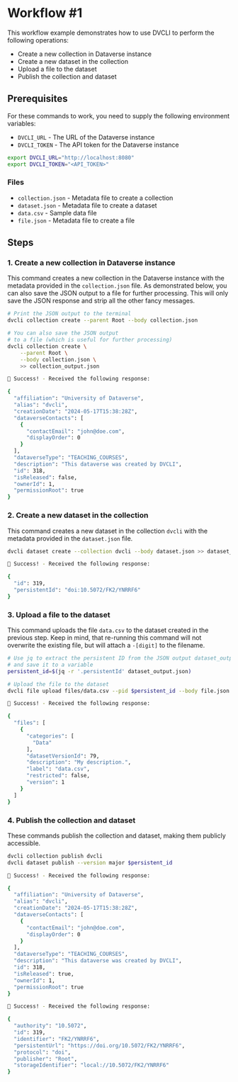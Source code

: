 # Workflow #1

This workflow example demonstrates how to use DVCLI to perform the following operations:

* Create a new collection in Dataverse instance
* Create a new dataset in the collection
* Upload a file to the dataset
* Publish the collection and dataset

## Prerequisites

For these commands to work, you need to supply the following environment variables:

* `DVCLI_URL` - The URL of the Dataverse instance
* `DVCLI_TOKEN` - The API token for the Dataverse instance

```bash
export DVCLI_URL="http://localhost:8080"
export DVCLI_TOKEN="<API_TOKEN>"
```

### Files

* `collection.json` - Metadata file to create a collection
* `dataset.json` - Metadata file to create a dataset
* `data.csv` - Sample data file
* `file.json` - Metadata file to create a file

## Steps

### 1. Create a new collection in Dataverse instance

This command creates a new collection in the Dataverse instance with the metadata provided in the `collection.json` file. As demonstrated below, you can also save the JSON output to a file for further processing. This will only save the JSON response and strip all the other fancy messages.

```bash
# Print the JSON output to the terminal
dvcli collection create --parent Root --body collection.json

# You can also save the JSON output
# to a file (which is useful for further processing)
dvcli collection create \
    --parent Root \
    --body collection.json \
    >> collection_output.json
```

```bash
🎉 Success! - Received the following response:

{
  "affiliation": "University of Dataverse",
  "alias": "dvcli",
  "creationDate": "2024-05-17T15:38:28Z",
  "dataverseContacts": [
    {
      "contactEmail": "john@doe.com",
      "displayOrder": 0
    }
  ],
  "dataverseType": "TEACHING_COURSES",
  "description": "This dataverse was created by DVCLI",
  "id": 318,
  "isReleased": false,
  "ownerId": 1,
  "permissionRoot": true
}
```

### 2. Create a new dataset in the collection

This command creates a new dataset in the collection `dvcli` with the metadata provided in the `dataset.json` file.

```bash
dvcli dataset create --collection dvcli --body dataset.json >> dataset_output.json
```

```bash
🎉 Success! - Received the following response:

{
  "id": 319,
  "persistentId": "doi:10.5072/FK2/YNRRF6"
}
```

### 3. Upload a file to the dataset

This command uploads the file `data.csv` to the dataset created in the previous step. Keep in mind, that re-running this command will not overwrite the existing file, but will attach a `-[digit]` to the filename.

```bash
# Use jq to extract the persistent ID from the JSON output dataset_output.json
# and save it to a variable
persistent_id=$(jq -r '.persistentId' dataset_output.json)

# Upload the file to the dataset
dvcli file upload files/data.csv --pid $persistent_id --body file.json
```

```bash
🎉 Success! - Received the following response:

{
  "files": [
    {
      "categories": [
        "Data"
      ],
      "datasetVersionId": 79,
      "description": "My description.",
      "label": "data.csv",
      "restricted": false,
      "version": 1
    }
  ]
}
```

### 4. Publish the collection and dataset

These commands publish the collection and dataset, making them publicly accessible.

```bash
dvcli collection publish dvcli
dvcli dataset publish --version major $persistent_id
```

```bash
🎉 Success! - Received the following response:

{
  "affiliation": "University of Dataverse",
  "alias": "dvcli",
  "creationDate": "2024-05-17T15:38:28Z",
  "dataverseContacts": [
    {
      "contactEmail": "john@doe.com",
      "displayOrder": 0
    }
  ],
  "dataverseType": "TEACHING_COURSES",
  "description": "This dataverse was created by DVCLI",
  "id": 318,
  "isReleased": true,
  "ownerId": 1,
  "permissionRoot": true
}

🎉 Success! - Received the following response:

{
  "authority": "10.5072",
  "id": 319,
  "identifier": "FK2/YNRRF6",
  "persistentUrl": "https://doi.org/10.5072/FK2/YNRRF6",
  "protocol": "doi",
  "publisher": "Root",
  "storageIdentifier": "local://10.5072/FK2/YNRRF6"
}
```
